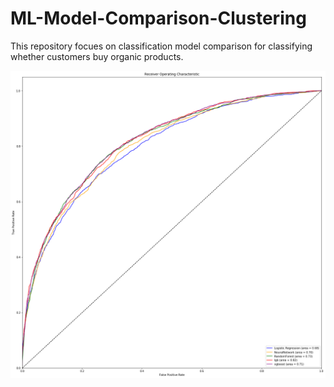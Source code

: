 # ML-Model-Comparison-Clustering
This repository focues on classification model comparison for classifying whether customers buy organic products.


![Visualization](models.png)
